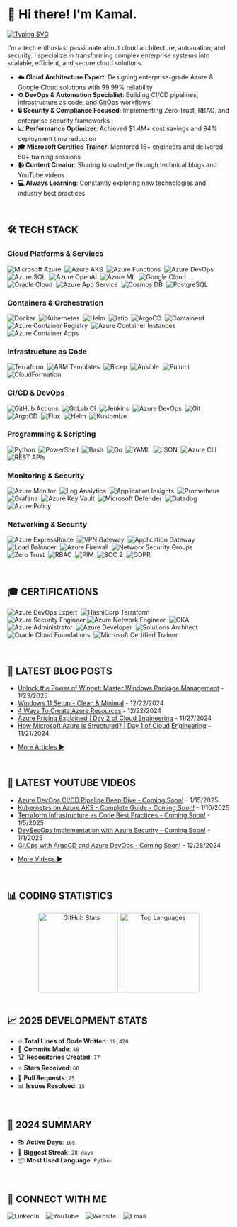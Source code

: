 <!-- markdownlint-disable MD033 -->
# 👋 Hi there! I'm Kamal.

[![Typing SVG](https://readme-typing-svg.herokuapp.com?font=Fira+Code&pause=500&color=008080&width=400&lines=Lead+Cloud+Platform+Engineer;Cloud+Migration+%26+DevOps+Lead;Azure+%26+Kubernetes+Expert;Microsoft+Certified+Trainer;8%2B+Years+Experience)](https://git.io/typing-svg)

I'm a tech enthusiast passionate about cloud architecture, automation, and security. I specialize in transforming complex enterprise systems into scalable, efficient, and secure cloud solutions.

- **☁️ Cloud Architecture Expert**: Designing enterprise-grade Azure & Google Cloud solutions with 99.99% reliability
- **⚙️ DevOps & Automation Specialist**: Building CI/CD pipelines, infrastructure as code, and GitOps workflows
- **🔒 Security & Compliance Focused**: Implementing Zero Trust, RBAC, and enterprise security frameworks
- **📈 Performance Optimizer**: Achieved $1.4M+ cost savings and 94% deployment time reduction
- **🎓 Microsoft Certified Trainer**: Mentored 15+ engineers and delivered 50+ training sessions
- **📹 Content Creator**: Sharing knowledge through technical blogs and YouTube videos
- **💻 Always Learning**: Constantly exploring new technologies and industry best practices

<br/>

## 🛠️ TECH STACK

### Cloud Platforms & Services

![Microsoft Azure](https://img.shields.io/badge/-Microsoft%20Azure-0078D4?style=flat-square&logo=azure&logoColor=white)&nbsp;
![Azure AKS](https://img.shields.io/badge/-Azure%20AKS-326CE5?style=flat-square&logo=kubernetes&logoColor=white)&nbsp;
![Azure Functions](https://img.shields.io/badge/-Azure%20Functions-0062AD?style=flat-square&logo=serverless&logoColor=white)&nbsp;
![Azure DevOps](https://img.shields.io/badge/-Azure%20DevOps-0078D7?style=flat-square&logo=azure&logoColor=white)&nbsp;
![Azure SQL](https://img.shields.io/badge/-Azure%20SQL-CC2927?style=flat-square&logo=mysql&logoColor=white)&nbsp;
![Azure OpenAI](https://img.shields.io/badge/-Azure%20OpenAI-412991?style=flat-square&logo=openai&logoColor=white)&nbsp;
![Azure ML](https://img.shields.io/badge/-Azure%20ML-0078D4?style=flat-square&logo=tensorflow&logoColor=white)&nbsp;
![Google Cloud](https://img.shields.io/badge/-Google%20Cloud-4285F4?style=flat-square&logo=googlecloud&logoColor=white)&nbsp;
![Oracle Cloud](https://img.shields.io/badge/-Oracle%20Cloud-F80000?style=flat-square&logo=oracle&logoColor=white)&nbsp;
![Azure App Service](https://img.shields.io/badge/-App%20Service-0078D4?style=flat-square&logo=azure&logoColor=white)&nbsp;
![Cosmos DB](https://img.shields.io/badge/-Cosmos%20DB-0078D4?style=flat-square&logo=mongodb&logoColor=white)&nbsp;
![PostgreSQL](https://img.shields.io/badge/-PostgreSQL-336791?style=flat-square&logo=postgresql&logoColor=white)&nbsp;

### Containers & Orchestration

![Docker](https://img.shields.io/badge/-Docker-2496ED?style=flat-square&logo=docker&logoColor=white)&nbsp;
![Kubernetes](https://img.shields.io/badge/-Kubernetes-326CE5?style=flat-square&logo=kubernetes&logoColor=white)&nbsp;
![Helm](https://img.shields.io/badge/-Helm-0F1689?style=flat-square&logo=helm&logoColor=white)&nbsp;
![Istio](https://img.shields.io/badge/-Istio-466BB0?style=flat-square&logo=istio&logoColor=white)&nbsp;
![ArgoCD](https://img.shields.io/badge/-ArgoCD-EF7B4D?style=flat-square&logo=argo&logoColor=white)&nbsp;
![Containerd](https://img.shields.io/badge/-Containerd-575757?style=flat-square&logo=containerd&logoColor=white)&nbsp;
![Azure Container Registry](https://img.shields.io/badge/-Azure%20ACR-0078D4?style=flat-square&logo=docker&logoColor=white)&nbsp;
![Azure Container Instances](https://img.shields.io/badge/-Azure%20ACI-0078D4?style=flat-square&logo=docker&logoColor=white)&nbsp;
![Azure Container Apps](https://img.shields.io/badge/-Azure%20Container%20Apps-0078D4?style=flat-square&logo=docker&logoColor=white)&nbsp;

### Infrastructure as Code

![Terraform](https://img.shields.io/badge/-Terraform-623CE4?style=flat-square&logo=terraform&logoColor=white)&nbsp;
![ARM Templates](https://img.shields.io/badge/-ARM%20Templates-0078D4?style=flat-square&logo=json&logoColor=white)&nbsp;
![Bicep](https://img.shields.io/badge/-Bicep-0078D4?style=flat-square&logo=azure&logoColor=white)&nbsp;
![Ansible](https://img.shields.io/badge/-Ansible-EE0000?style=flat-square&logo=ansible&logoColor=white)&nbsp;
![Pulumi](https://img.shields.io/badge/-Pulumi-8A3391?style=flat-square&logo=pulumi&logoColor=white)&nbsp;
![CloudFormation](https://img.shields.io/badge/-CloudFormation-FF9900?style=flat-square&logo=amazonaws&logoColor=white)&nbsp;

### CI/CD & DevOps

![GitHub Actions](https://img.shields.io/badge/-GitHub%20Actions-2088FF?style=flat-square&logo=githubactions&logoColor=white)&nbsp;
![GitLab CI](https://img.shields.io/badge/-GitLab%20CI-FC6D26?style=flat-square&logo=gitlab&logoColor=white)&nbsp;
![Jenkins](https://img.shields.io/badge/-Jenkins-D24939?style=flat-square&logo=jenkins&logoColor=white)&nbsp;
![Azure DevOps](https://img.shields.io/badge/-Azure%20DevOps-0078D7?style=flat-square&logo=azure&logoColor=white)&nbsp;
![Git](https://img.shields.io/badge/-Git-F05032?style=flat-square&logo=git&logoColor=white)&nbsp;
![ArgoCD](https://img.shields.io/badge/-ArgoCD-EF7B4D?style=flat-square&logo=argo&logoColor=white)&nbsp;
![Flux](https://img.shields.io/badge/-Flux-5468FF?style=flat-square&logo=kubernetes&logoColor=white)&nbsp;
![Helm](https://img.shields.io/badge/-Helm-0F1689?style=flat-square&logo=helm&logoColor=white)&nbsp;
![Kustomize](https://img.shields.io/badge/-Kustomize-326CE5?style=flat-square&logo=kubernetes&logoColor=white)&nbsp;

### Programming & Scripting

![Python](https://img.shields.io/badge/-Python-3776AB?style=flat-square&logo=python&logoColor=white)&nbsp;
![PowerShell](https://img.shields.io/badge/-PowerShell-5391FE?style=flat-square&logo=windows&logoColor=white)&nbsp;
![Bash](https://img.shields.io/badge/-Bash-4EAA25?style=flat-square&logo=gnubash&logoColor=white)&nbsp;
![Go](https://img.shields.io/badge/-Go-00ADD8?style=flat-square&logo=go&logoColor=white)&nbsp;
![YAML](https://img.shields.io/badge/-YAML-CB171E?style=flat-square&logo=yaml&logoColor=white)&nbsp;
![JSON](https://img.shields.io/badge/-JSON-000000?style=flat-square&logo=json&logoColor=white)&nbsp;
![Azure CLI](https://img.shields.io/badge/-Azure%20CLI-0078D4?style=flat-square&logo=azure&logoColor=white)&nbsp;
![REST APIs](https://img.shields.io/badge/-REST%20APIs-02569B?style=flat-square&logo=fastapi&logoColor=white)&nbsp;

### Monitoring & Security

![Azure Monitor](https://img.shields.io/badge/-Azure%20Monitor-0078D4?style=flat-square&logo=azure&logoColor=white)&nbsp;
![Log Analytics](https://img.shields.io/badge/-Log%20Analytics-0078D4?style=flat-square&logo=azure&logoColor=white)&nbsp;
![Application Insights](https://img.shields.io/badge/-App%20Insights-0078D4?style=flat-square&logo=azure&logoColor=white)&nbsp;
![Prometheus](https://img.shields.io/badge/-Prometheus-E6522C?style=flat-square&logo=prometheus&logoColor=white)&nbsp;
![Grafana](https://img.shields.io/badge/-Grafana-F46800?style=flat-square&logo=grafana&logoColor=white)&nbsp;
![Azure Key Vault](https://img.shields.io/badge/-Azure%20Key%20Vault-0078D4?style=flat-square&logo=keycdn&logoColor=white)&nbsp;
![Microsoft Defender](https://img.shields.io/badge/-Microsoft%20Defender-00A4EF?style=flat-square&logo=microsoft&logoColor=white)&nbsp;
![Datadog](https://img.shields.io/badge/-Datadog-632CA6?style=flat-square&logo=datadog&logoColor=white)&nbsp;
![Azure Policy](https://img.shields.io/badge/-Azure%20Policy-0078D4?style=flat-square&logo=azure&logoColor=white)&nbsp;

### Networking & Security

![Azure ExpressRoute](https://img.shields.io/badge/-ExpressRoute-0078D4?style=flat-square&logo=cisco&logoColor=white)&nbsp;
![VPN Gateway](https://img.shields.io/badge/-VPN%20Gateway-0078D4?style=flat-square&logo=wireguard&logoColor=white)&nbsp;
![Application Gateway](https://img.shields.io/badge/-App%20Gateway-0078D4?style=flat-square&logo=nginx&logoColor=white)&nbsp;
![Load Balancer](https://img.shields.io/badge/-Load%20Balancer-0078D4?style=flat-square&logo=nginx&logoColor=white)&nbsp;
![Azure Firewall](https://img.shields.io/badge/-Azure%20Firewall-0078D4?style=flat-square&logo=fortinet&logoColor=white)&nbsp;
![Network Security Groups](https://img.shields.io/badge/-NSGs-0078D4?style=flat-square&logo=cisco&logoColor=white)&nbsp;
![Zero Trust](https://img.shields.io/badge/-Zero%20Trust-0078D4?style=flat-square&logo=okta&logoColor=white)&nbsp;
![RBAC](https://img.shields.io/badge/-RBAC-0078D4?style=flat-square&logo=okta&logoColor=white)&nbsp;
![PIM](https://img.shields.io/badge/-PIM-0078D4?style=flat-square&logo=okta&logoColor=white)&nbsp;
![SOC 2](https://img.shields.io/badge/-SOC%202-FF6B6B?style=flat-square&logo=hackerone&logoColor=white)&nbsp;
![GDPR](https://img.shields.io/badge/-GDPR-4ECDC4?style=flat-square&logo=letsencrypt&logoColor=white)&nbsp;

<br/>

## 🎓 CERTIFICATIONS

![Azure DevOps Expert](https://img.shields.io/badge/-Azure%20DevOps%20Expert%20(AZ--400)-0078D4?style=flat-square&logo=microsoftazure&logoColor=white)&nbsp;
![HashiCorp Terraform](https://img.shields.io/badge/-HashiCorp%20Terraform%20Associate-623CE4?style=flat-square&logo=terraform&logoColor=white)&nbsp;
![Azure Security Engineer](https://img.shields.io/badge/-Azure%20Security%20Engineer%20(AZ--500)-0078D4?style=flat-square&logo=microsoftazure&&nbsp;logoColor=white)
![Azure Network Engineer](https://img.shields.io/badge/-Azure%20Network%20Engineer%20(AZ--700)-0078D4?style=flat-square&logo=microsoftazure&logoColor=white)&nbsp;
![CKA](https://img.shields.io/badge/-Certified%20Kubernetes%20Administrator-326CE5?style=flat-square&logo=kubernetes&logoColor=white)&nbsp;
![Azure Administrator](https://img.shields.io/badge/-Azure%20Administrator%20(AZ--104)-0078D4?style=flat-square&logo=microsoftazure&logoColor=white)&nbsp;
![Azure Developer](https://img.shields.io/badge/-Azure%20Developer%20(AZ--204)-0078D4?style=flat-square&logo=microsoftazure&logoColor=white)&nbsp;
![Solutions Architect](https://img.shields.io/badge/-Solutions%20Architect%20(AZ--300)-0078D4?style=flat-square&logo=microsoftazure&logoColor=white)&nbsp;
![Oracle Cloud Foundations](https://img.shields.io/badge/-Oracle%20Cloud%20Foundations-F80000?style=flat-square&logo=oracle&logoColor=white)&nbsp;
![Microsoft Certified Trainer](https://img.shields.io/badge/-Microsoft%20Certified%20Trainer-0078D4?style=flat-square&logo=microsoft&logoColor=white)&nbsp;

<br/>

## 📝 LATEST BLOG POSTS

<!-- BLOG:START -->
- [Unlock the Power of Winget: Master Windows Package Management](https://devcrypted.com/everything-about-winget) - 1/23/2025
- [Windows 11 Setup - Clean & Minimal](https://devcrypted.com/desktop-setup) - 12/22/2024
- [4 Ways To Create Azure Resources](https://devcrypted.com/4-ways-to-create-azure-resource) - 12/22/2024
- [Azure Pricing Explained | Day 2 of Cloud Engineering](https://devcrypted.com/azure-pricing-explained) - 11/27/2024
- [How Microsoft Azure is Structured? | Day 1 of Cloud Engineering](https://devcrypted.com/introduction-to-azure-building-blocks) - 11/21/2024
<!-- BLOG:END -->
- [More Articles ▶️](https://devcrypted.com/archives)

<br/>

## 🎥 LATEST YOUTUBE VIDEOS

<!-- YOUTUBE:START -->
- [Azure DevOps CI/CD Pipeline Deep Dive - Coming Soon!](https://youtube.com/@devcrypted) - 1/15/2025
- [Kubernetes on Azure AKS - Complete Guide - Coming Soon!](https://youtube.com/@devcrypted) - 1/10/2025
- [Terraform Infrastructure as Code Best Practices - Coming Soon!](https://youtube.com/@devcrypted) - 1/5/2025
- [DevSecOps Implementation with Azure Security - Coming Soon!](https://youtube.com/@devcrypted) - 1/1/2025
- [GitOps with ArgoCD and Azure DevOps - Coming Soon!](https://youtube.com/@devcrypted) - 12/28/2024
<!-- YOUTUBE:END -->
- [More Videos ▶️](https://youtube.com/@devcrypted)

<br/>

## 📊 CODING STATISTICS

<div align="center">
  <img height="180em" src="https://github-readme-stats.vercel.app/api?username=devcrypted&show_icons=true&theme=radical&include_all_commits=true&count_private=true" alt="GitHub Stats"/>
  <img height="180em" src="https://github-readme-stats.vercel.app/api/top-langs/?username=devcrypted&layout=compact&langs_count=7&theme=radical" alt="Top Languages"/>
</div>

<br/>

## 📈 2025 DEVELOPMENT STATS

- 🔥 **Total Lines of Code Written**: `39,420`
- 📝 **Commits Made**: `48`
- 🏆 **Repositories Created**: `77`
- ⭐ **Stars Received**: `60`
- 🤝 **Pull Requests**: `25`
- 📊 **Issues Resolved**: `15`

<br/>

## 🎯 2024 SUMMARY

- 📚 **Active Days**: `165`
- 🚀 **Biggest Streak**: `28 days`
- 📦 **Most Used Language**: `Python`

<br/>

## 🤝 CONNECT WITH ME

<p align="left">
  <a href="https://linkedin.com/in/devcrypted" target="_blank" style="text-decoration:none;border-bottom:none;">
    <img src="https://img.shields.io/badge/-LinkedIn-0077B5?style=for-the-badge&logo=linkedin&logoColor=white" alt="LinkedIn">
  </a>
  &nbsp;&nbsp;
  <a href="https://youtube.com/@devcrypted" target="_blank" style="text-decoration:none;border-bottom:none;">
    <img src="https://img.shields.io/badge/-YouTube-FF0000?style=for-the-badge&logo=youtube&logoColor=white" alt="YouTube">
  </a>
  &nbsp;&nbsp;
  <a href="https://kamal.sh" target="_blank" style="text-decoration:none;border-bottom:none;">
    <img src="https://img.shields.io/badge/-Website-FF7139?style=for-the-badge&logo=firefox&logoColor=white" alt="Website">
  </a>
  &nbsp;&nbsp;
  <a href="mailto:kamal.devops@outlook.com" style="text-decoration:none;border-bottom:none;">
    <img src="https://img.shields.io/badge/-Email-D14836?style=for-the-badge&logo=gmail&logoColor=white" alt="Email">
  </a>
</p>
